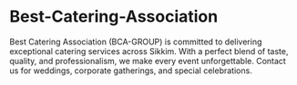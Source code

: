 # Best-Catering-Association
Best Catering Association (BCA-GROUP) is committed to delivering exceptional catering services across Sikkim. With a perfect blend of taste, quality, and professionalism, we make every event unforgettable. Contact us for weddings, corporate gatherings, and special celebrations.
